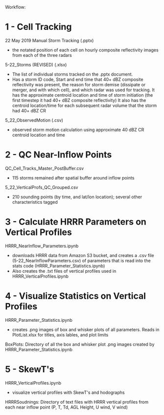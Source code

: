 Workflow:

1 - Cell Tracking
===========================
22 May 2019 Manual Storm Tracking (.pptx)
- the notated position of each cell on hourly composite reflectivity images from each of the three radars

5-22_Storms (REVISED) (.xlsx)
- The list of individual storms tracked on the .pptx document. 
- Has a storm ID code, Start and end time that 40+ dBZ composite reflectivity was present, the reason for storm demise (dissipate or merger, and with which cell), and which radar was used for tracking.
  It has the approximate centroid location and time of storm initiation (the first timestep it had 40+ dBZ composite reflectivity)
  It also has the centroid location/time for each subsequent radar volume that the storm had 40+ dBZ CR

5_22_ObservedMotion (.csv)
- observed storm motion calculation using approximate 40 dBZ CR centroid location and time

2 - QC Near-Inflow Points
===========================
QC_Cell_Tracks_Master_PostBuffer.csv
- 115 storms remained after spatial buffer around inflow points


5_22_VerticalProfs_QC_Grouped.csv
- 210 sounding points (by time, and lat/lon location); several other characteristics tagged

3 - Calculate HRRR Parameters on Vertical Profiles
===========================
HRRR_NearInflow_Parameters.ipynb
- downloads HRRR data from Amazon S3 bucket, and creates a .csv file (5-22_NearInflowParameters.csv) of parameters that is read into the stats code (HRRR_Parameter_Statistics.ipynb)
- Also creates the .txt files of vertical profiles used in HRRR_VerticalProfiles.ipynb


4 - Visualize Statistics on Vertical Profiles
===========================
HRRR_Parameter_Statistics.ipynb
- creates .png images of box and whisker plots of all parameters. Reads in PlotList.xlsx for titles, axis lables, and plot limits

BoxPlots: Directory of all the box and whisker plot .png images created by HRRR_Parameter_Statistics.ipynb

5 - SkewT's
===========================
HRRR_VerticalProfiles.ipynb
- visualize vertical profiles with SkewT's and hodographs

HRRRSoudnings: Directory of text files with HRRR vertical profiles from each near inflow point (P, T, Td, AGL Height, U wind, V wind)
